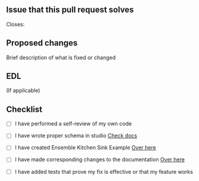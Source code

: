 ## Issue that this pull request solves

Closes: 

## Proposed changes

Brief description of what is fixed or changed

## EDL

(If applicable)

## Checklist

- [ ] I have performed a self-review of my own code

- [ ] I have wrote proper schema in studio [Check docs](https://github.com/ensembleUI/ensemble-web-studio?tab=readme-ov-file#generate-schema)

- [ ] I have created Ensemble Kitchen Sink Example [Over here](https://studio.ensembleui.com/app/e24402cb-75e2-404c-866c-29e6c3dd7992/screens)

- [ ] I have made corresponding changes to the documentation [Over here](https://github.com/EnsembleUI/ensemble_docs)

- [ ] I have added tests that prove my fix is effective or that my feature works

